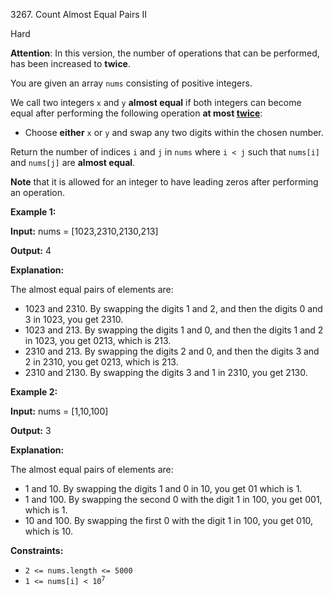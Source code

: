 3267\. Count Almost Equal Pairs II

Hard

**Attention**: In this version, the number of operations that can be performed, has been increased to **twice**.

You are given an array `nums` consisting of positive integers.

We call two integers `x` and `y` **almost equal** if both integers can become equal after performing the following operation **at most <ins>twice</ins>**:

*   Choose **either** `x` or `y` and swap any two digits within the chosen number.

Return the number of indices `i` and `j` in `nums` where `i < j` such that `nums[i]` and `nums[j]` are **almost equal**.

**Note** that it is allowed for an integer to have leading zeros after performing an operation.

**Example 1:**

**Input:** nums = [1023,2310,2130,213]

**Output:** 4

**Explanation:**

The almost equal pairs of elements are:

*   1023 and 2310. By swapping the digits 1 and 2, and then the digits 0 and 3 in 1023, you get 2310.
*   1023 and 213. By swapping the digits 1 and 0, and then the digits 1 and 2 in 1023, you get 0213, which is 213.
*   2310 and 213. By swapping the digits 2 and 0, and then the digits 3 and 2 in 2310, you get 0213, which is 213.
*   2310 and 2130. By swapping the digits 3 and 1 in 2310, you get 2130.

**Example 2:**

**Input:** nums = [1,10,100]

**Output:** 3

**Explanation:**

The almost equal pairs of elements are:

*   1 and 10. By swapping the digits 1 and 0 in 10, you get 01 which is 1.
*   1 and 100. By swapping the second 0 with the digit 1 in 100, you get 001, which is 1.
*   10 and 100. By swapping the first 0 with the digit 1 in 100, you get 010, which is 10.

**Constraints:**

*   `2 <= nums.length <= 5000`
*   <code>1 <= nums[i] < 10<sup>7</sup></code>